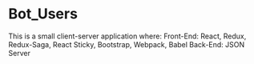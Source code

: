 # Bot_Users
This is a small client-server application where:  Front-End: React, Redux, Redux-Saga, React Sticky, Bootstrap, Webpack, Babel  Back-End: JSON Server
